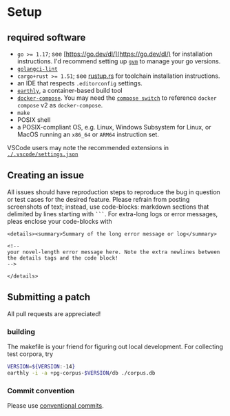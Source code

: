 # Setup

## required software

- `go >= 1.17`; see [https://go.dev/dl/](https://go.dev/dl/) for installation instructions. I'd recommend setting up [`gvm`](https://github.com/moovweb/gvm#installing) to manage your go versions.
- [`golangci-lint`](https://golangci-lint.run/usage/install/)
- `cargo+rust >= 1.51`; see [rustup.rs](https://rustup.rs/) for toolchain installation instructions.
- an IDE that respects `.editorconfig` settings.
- [`earthly`](https://earthly.dev/get-earthly), a container-based build tool
- [`docker-compose`](https://docs.docker.com/compose/install/). You may need the [`compose switch`](https://docs.docker.com/compose/cli-command/#compose-switch) to reference `docker compose` v2 as `docker-compose`.
- `make`
- POSIX shell
- a POSIX-compliant OS, e.g. Linux, Windows Subsystem for Linux, or MacOS running an `x86_64` or `ARM64` instruction set.

VSCode users may note the recommended extensions in [`./.vscode/settings.json`](./.vscode/settings.json)

## Creating an issue

All issues should have reproduction steps to reproduce the bug in question or test cases for the desired feature. Please refrain from posting screenshots of text; instead, use code-blocks: markdown sections that delimited by lines starting with <code>```</code>.
For extra-long logs or error messages, pleas enclose your code-blocks with

```
<details><summary>Summary of the long error message or log</summary>

<!--
your novel-length error message here. Note the extra newlines between the details tags and the code block!
-->

</details>
```

## Submitting a patch

All pull requests are appreciated!

### building

The makefile is your friend for figuring out local development. For collecting test corpora, try

```sh
VERSION=${VERSION:-14}
earthly -i -a +pg-corpus-$VERSION/db ./corpus.db
```

### Commit convention

Please use [conventional commits](https://www.conventionalcommits.org/en/v1.0.0/).
